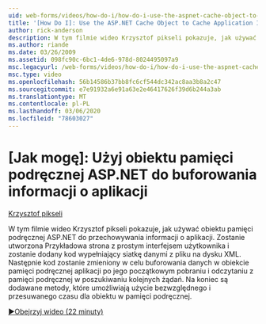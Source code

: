 ```yaml
---
uid: web-forms/videos/how-do-i/how-do-i-use-the-aspnet-cache-object-to-cache-application-information
title: '[How Do I]: Use the ASP.NET Cache Object to Cache Application Information | Microsoft Docs'
author: rick-anderson
description: W tym filmie wideo Krzysztof pikseli pokazuje, jak używać obiektu pamięci podręcznej ASP.NET do przechowywania informacji o aplikacji. Przykładowa strona jest tworzona przy użyciu prostego interfejsu użytkownika...
ms.author: riande
ms.date: 03/26/2009
ms.assetid: 098fc90c-6bc1-4de6-978d-8024495097a9
msc.legacyurl: /web-forms/videos/how-do-i/how-do-i-use-the-aspnet-cache-object-to-cache-application-information
msc.type: video
ms.openlocfilehash: 56b14586b37bb8fc6cf544dc342ac8aa3b8a2c47
ms.sourcegitcommit: e7e91932a6e91a63e2e46417626f39d6b244a3ab
ms.translationtype: MT
ms.contentlocale: pl-PL
ms.lasthandoff: 03/06/2020
ms.locfileid: "78603027"
---
```

# <a name="how-do-i-use-the-aspnet-cache-object-to-cache-application-information"></a>[Jak mogę]: Użyj obiektu pamięci podręcznej ASP.NET do buforowania informacji o aplikacji

[Krzysztof pikseli](https://twitter.com/chrispels)

W tym filmie wideo Krzysztof pikseli pokazuje, jak używać obiektu pamięci podręcznej ASP.NET do przechowywania informacji o aplikacji. Zostanie utworzona Przykładowa strona z prostym interfejsem użytkownika i zostanie dodany kod wypełniający siatkę danymi z pliku na dysku XML. Następnie kod zostanie zmieniony w celu buforowania danych w obiekcie pamięci podręcznej aplikacji po jego początkowym pobraniu i odczytaniu z pamięci podręcznej w poszukiwaniu kolejnych żądań. Na koniec są dodawane metody, które umożliwiają użycie bezwzględnego i przesuwanego czasu dla obiektu w pamięci podręcznej.

[&#9654;Obejrzyj wideo (22 minuty)](https://channel9.msdn.com/Blogs/ASP-NET-Site-Videos/how-do-i-use-the-aspnet-cache-object-to-cache-application-information)
